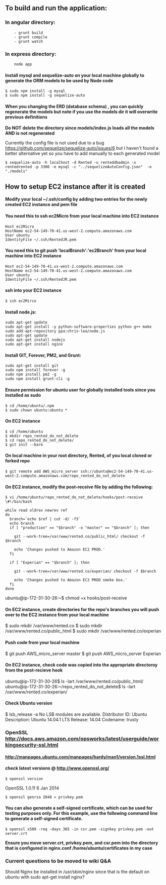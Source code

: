 ## To build and run the application:

### In angular directory:
        - grunt build
        - grunt compile
        - grunt watch

###    In express directory:
        node app



#### Install mysql and sequelize-auto on your local machine globally to generate the ORM models to be used by Node code
```
$ sudo npm install -g mysql
$ sudo npm install -g sequelize-auto
```


#### When you changing the ERD (database schema) , you can quickly regenerate the models but note if you use the models dir it will overwrite previous definitions

**Do NOT delete the directory since models/index.js loads all the models AND is not regenerated**

Currently the config file is not used due to a bug https://github.com/sequelize/sequelize-auto/issues/6 but I haven't found a better alternative yet so you have to add manually to each generated model
```
$ sequelize-auto -h localhost -d Rented -u renteddbadmin -x rentedrented -p 3306 -e mysql -c "../sequelizeAutoConfig.json"  -o "./models"
```


## How to setup EC2 instance after it is created

#### Modify your local ~/.ssh/config by adding two entries for the newly created EC2 instance and pem file

#### You need this to ssh ec2Micro from your local machine into EC2 instance
```
Host ec2Micro
HostName ec2-54-149-70-41.us-west-2.compute.amazonaws.com
User ubuntu
IdentityFile ~/.ssh/RentedJR.pem
```

#### You need this to git push 'localBranch':'ec2Branch' from your local machine into EC2 instance
```
Host ec2-54-149-70-41.us-west-2.compute.amazonaws.com
HostName ec2-54-149-70-41.us-west-2.compute.amazonaws.com
User ubuntu
IdentityFile ~/.ssh/RentedJR.pem
```


#### ssh into your EC2 instance
```
$ ssh ec2Mirco
```

#### Install node.js:
```
sudo apt-get update
sudo apt-get install -y python-software-properties python g++ make
sudo add-apt-repository ppa:chris-lea/node.js
sudo apt-get update
sudo apt-get install nodejs
sudo apt-get install nginx
```

#### Install GIT, Forever, PM2, and Grunt:
```
sudo apt-get install git
sudo npm install forever -g
sudo npm install pm2 -g
sudo npm install grunt-cli -g
```

#### Ensure permission for ubuntu user for globally installed tools since you installed as sudo
```
$ cd /home/ubuntu/.npm
$ sudo chown ubuntu:ubuntu *
```


#### On EC2 instance
```
$ cd /home/ubuntu
$ mkdir repo_rented_do_not_delete
$ cd repo_rented_do_not_delete/
$ git init --bare
```

#### On local machine in your root directory, Rented, of you local cloned or forked repo
```
$ git remote add AWS_micro_server ssh://ubuntu@ec2-54-149-70-41.us-west-2.compute.amazonaws.com/repo_rented_do_not_delete
```


#### On EC2 instance, modify the post-receive file by adding the following:

```
$ vi /home/ubuntu/repo_rented_do_not_delete/hooks/post-receive
\#!/bin/bash

while read oldrev newrev ref
do
  branch=`echo $ref | cut -d/ -f3`
  echo branch
  if [ "production" == "$branch" -o "master" == "$branch" ]; then

    git --work-tree=/var/www/rented.co/public_html/ checkout -f $branch

    echo 'Changes pushed to Amazon EC2 PROD.'
  fi

  if [ "Experian" == "$branch" ]; then

    git --work-tree=/var/www/rented.co/experian/ checkout -f $branch

    echo 'Changes pushed to Amazon EC2 PROD smoke box.'
  fi
done
```

ubuntu@ip-172-31-30-26:~$ chmod +x hooks/post-receive

####  On EC2 instance, create directories for the repo's branches you will push over to the EC2 instance from your local machine
$ sudo mkdir /var/www/rented.co
$ sudo mkdir /var/www/rented.co/public_html
$ sudo mkdir /var/www/rented.co/experian


####  Push code from your local machine
$ git push AWS_micro_server master
$ git push AWS_micro_server Experian

####  On EC2 instance, check code was copied into the appropriate directoroy from the post-recieve hook
ubuntu@ip-172-31-30-26$ ls -lart /var/www/rented.co/public_html/
ubuntu@ip-172-31-30-26:~/repo_rented_do_not_delete$ ls -lart /var/www/rented.co/experian/



#### Check Ubuntu version

$ lsb_release -a
No LSB modules are available.
Distributor ID:	Ubuntu
Description:	Ubuntu 14.04.1 LTS
Release:	14.04
Codename:	trusty


###  OpenSSL http://docs.aws.amazon.com/opsworks/latest/userguide/workingsecurity-ssl.html
#### http://manpages.ubuntu.com/manpages/hardy/man1/version.1ssl.html
#### check latest versions @  http://www.openssl.org/
```
$ openssl version
```
OpenSSL 1.0.1f 6 Jan 2014

```
$ openssl genrsa 2048 > privkey.pem
```


#### You can also generate a self-signed certificate, which can be used for testing purposes only. For this example, use the following command line to generate a self-signed certificate.
```
$ openssl x509 -req -days 365 -in csr.pem -signkey privkey.pem -out server.crt
```

**Ensure you move server.crt, privkey.pem, and csr.pem into the directory that is configured in nginx.conf /home/ubuntu/certificates in my case**





### Current questions to be moved to wiki Q&A
Should Nginx be installed in /usr/sbin/nginx since that is the default on ubuntu with sudo apt-get install nginx?







